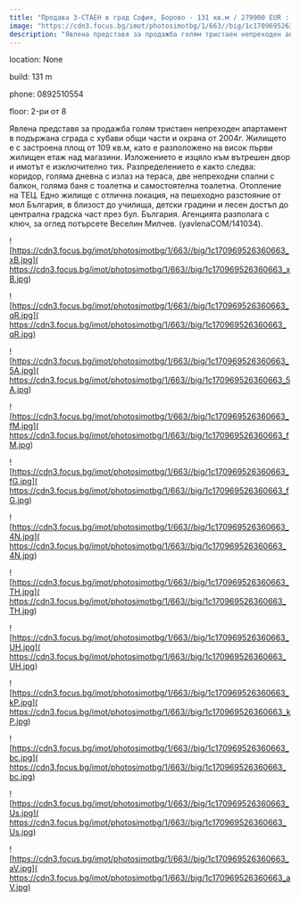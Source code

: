 ```yaml
---
title: "Продава 3-СТАЕН в град София, Борово - 131 кв.м / 279900 EUR :: imot.bg Обява"
image: "https://cdn3.focus.bg/imot/photosimotbg/1/663//big/1c170969526360663_gD.jpg"
description: "Явлена представя за продажба голям тристаен непреходен апартамент в подържана сграда с хубави общи части и охрана от 2004г. Жилището е с застроена площ от 109 кв.м, като е разположено на висок първи жилищен етаж над магазини. Изложението е изцяло към вътрешен двор и имотът е изключително тих. Разпределението е както следва: коридор, голяма дневна с излаз на тераса, две непреходни спални с балкон, голяма баня с тоалетна и самостоятелна тоалетна. Отопление на ТЕЦ. Едно жилище с отлична локация, на пешеходно разстояние от мол България, в близост до училища, детски градини и лесен достъп до централна градска част през бул. България. Агенцията разполага с ключ, за оглед потърсете Веселин Милчев. (yavlenaCOM/141034)."
---
```


location: None

build: 131 m

phone: 0892510554

floor: 2-ри от 8

Явлена представя за продажба голям тристаен непреходен апартамент в подържана сграда с хубави общи части и охрана от 2004г. Жилището е с застроена площ от 109 кв.м, като е разположено на висок първи жилищен етаж над магазини. Изложението е изцяло към вътрешен двор и имотът е изключително тих. Разпределението е както следва: коридор, голяма дневна с излаз на тераса, две непреходни спални с балкон, голяма баня с тоалетна и самостоятелна тоалетна. Отопление на ТЕЦ. Едно жилище с отлична локация, на пешеходно разстояние от мол България, в близост до училища, детски градини и лесен достъп до централна градска част през бул. България. Агенцията разполага с ключ, за оглед потърсете Веселин Милчев. (yavlenaCOM/141034).


![https://cdn3.focus.bg/imot/photosimotbg/1/663//big/1c170969526360663_xB.jpg]( https://cdn3.focus.bg/imot/photosimotbg/1/663//big/1c170969526360663_xB.jpg)


![https://cdn3.focus.bg/imot/photosimotbg/1/663//big/1c170969526360663_qR.jpg]( https://cdn3.focus.bg/imot/photosimotbg/1/663//big/1c170969526360663_qR.jpg)


![https://cdn3.focus.bg/imot/photosimotbg/1/663//big/1c170969526360663_5A.jpg]( https://cdn3.focus.bg/imot/photosimotbg/1/663//big/1c170969526360663_5A.jpg)


![https://cdn3.focus.bg/imot/photosimotbg/1/663//big/1c170969526360663_fM.jpg]( https://cdn3.focus.bg/imot/photosimotbg/1/663//big/1c170969526360663_fM.jpg)


![https://cdn3.focus.bg/imot/photosimotbg/1/663//big/1c170969526360663_fG.jpg]( https://cdn3.focus.bg/imot/photosimotbg/1/663//big/1c170969526360663_fG.jpg)


![https://cdn3.focus.bg/imot/photosimotbg/1/663//big/1c170969526360663_4N.jpg]( https://cdn3.focus.bg/imot/photosimotbg/1/663//big/1c170969526360663_4N.jpg)


![https://cdn3.focus.bg/imot/photosimotbg/1/663//big/1c170969526360663_TH.jpg]( https://cdn3.focus.bg/imot/photosimotbg/1/663//big/1c170969526360663_TH.jpg)


![https://cdn3.focus.bg/imot/photosimotbg/1/663//big/1c170969526360663_UH.jpg]( https://cdn3.focus.bg/imot/photosimotbg/1/663//big/1c170969526360663_UH.jpg)


![https://cdn3.focus.bg/imot/photosimotbg/1/663//big/1c170969526360663_kP.jpg]( https://cdn3.focus.bg/imot/photosimotbg/1/663//big/1c170969526360663_kP.jpg)


![https://cdn3.focus.bg/imot/photosimotbg/1/663//big/1c170969526360663_bc.jpg]( https://cdn3.focus.bg/imot/photosimotbg/1/663//big/1c170969526360663_bc.jpg)


![https://cdn3.focus.bg/imot/photosimotbg/1/663//big/1c170969526360663_Us.jpg]( https://cdn3.focus.bg/imot/photosimotbg/1/663//big/1c170969526360663_Us.jpg)


![https://cdn3.focus.bg/imot/photosimotbg/1/663//big/1c170969526360663_aV.jpg]( https://cdn3.focus.bg/imot/photosimotbg/1/663//big/1c170969526360663_aV.jpg)


